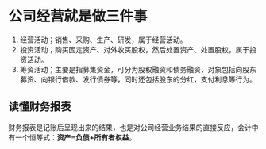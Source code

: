 # 公司经营就是做三件事

1. 经营活动；销售、采购、生产、研发，属于经营活动。
2. 投资活动；购买固定资产、对外收买股权，然后处置资产、处置股权，属于投资活动。
3. 筹资活动；主要是指募集资金，可分为股权融资和债务融资，对象包括向股东募资、向银行借款、发行债券等，同时还包括股东的分红，支付利息等行为。

## 读懂财务报表

财务报表是记账后呈现出来的结果，也是对公司经营业务结果的直接反应，会计中有一个恒等式：**资产=负债+所有者权益**。
